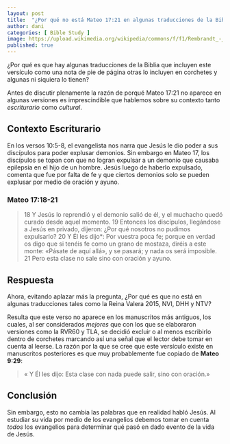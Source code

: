 ```yaml
---
layout: post
title:  "¿Por qué no está Mateo 17:21 en algunas traducciones de la Biblia?"
author: dani
categories: [ Bible Study ]
image: https://upload.wikimedia.org/wikipedia/commons/f/f1/Rembrandt_-_Evangelist_Matthew_and_the_Angel_-_WGA19119.jpg
published: true 
---
```




¿Por qué es que hay algunas traducciones de la Biblia que incluyen este versículo como una nota de pie de página otras lo incluyen en corchetes y algunas ni siquiera lo tienen?

Antes de discutir plenamente la razón de porqué Mateo 17:21 no aparece en algunas versiones es imprescindible que hablemos sobre su contexto tanto *escriturario* como *cultural*.

## Contexto Escriturario

En los versos 10:5-8, el evangelista nos narra que Jesús le dio poder a sus discípulos para poder explusar demonios. Sin embargo en Mateo 17, los discípulos se topan con que no logran expulsar a un demonio que causaba epilepsia en el hijo de un hombre. Jesús luego de haberlo expulsado, comenta que fue por falta de fe y que ciertos demonios solo se pueden explusar por medio de oración y ayuno.

### Mateo 17:18-21

> 18 Y Jesús lo reprendió y el demonio salió de él, y el muchacho quedó curado desde aquel momento. 19 Entonces los discípulos, llegándose a Jesús en privado, dijeron: ¿Por qué nosotros no pudimos expulsarlo? 20 Y Él les dijo*: Por vuestra poca fe; porque en verdad os digo que si tenéis fe como un grano de mostaza, diréis a este monte: «Pásate de aquí allá», y se pasará; y nada os será imposible. 21 Pero esta clase no sale sino con oración y ayuno.

## Respuesta

Ahora, evitando aplazar más la pregunta, ¿Por qué es que no está en algunas traducciones tales como la Reina Valera 2015, NVI, DHH y NTV?

Resulta que este verso no aparece en los manuscritos más antiguos, los cuales, al ser considerados *mejores* que con los que se elaboraron versiones como la RVR60 y TLA, se decidió excluir o al menos escribirlo dentro de corchetes marcando así una señal que el lector debe tomar en cuenta al leerse. La razón por la que se cree que este versículo existe en manuscritos posteriores es que muy probablemente fue copiado de **Mateo 9:29**:

> « Y Él les dijo: Esta clase con nada puede salir, sino con oración.»

## Conclusión

Sin embargo, esto no cambia las palabras que en realidad habló Jesús. Al estudiar su vida por medio de los evangelios debemos tomar en cuenta *todos* los evangelios para determinar qué pasó en dado evento de la vida de Jesús.

